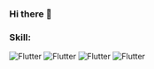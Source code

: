 ### Hi there 👋

### Skill: 

![Flutter](https://img.shields.io/badge/-HTML-090909?style=for-the-badge&logo=HTML)
![Flutter](https://img.shields.io/badge/-css-090909?style=for-the-badge&logo=CSS)
![Flutter](https://img.shields.io/badge/-SCSS/SASS-090909?style=for-the-badge&logo=SASS)
![Flutter](https://img.shields.io/badge/-JavaScript-090909?style=for-the-badge&logo=JavaScript)

